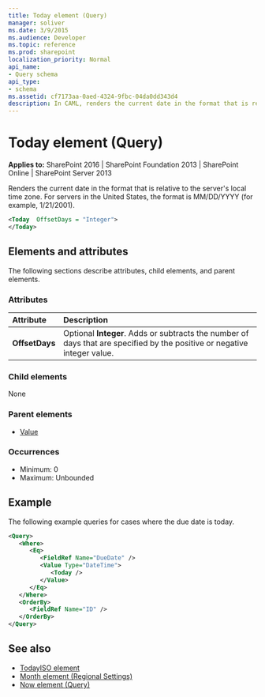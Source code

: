 ```yaml
---
title: Today element (Query)
manager: soliver
ms.date: 3/9/2015
ms.audience: Developer
ms.topic: reference
ms.prod: sharepoint
localization_priority: Normal
api_name:
- Query schema
api_type:
- schema
ms.assetid: cf7173aa-0aed-4324-9fbc-04da0dd343d4
description: In CAML, renders the current date in the format that is relative to the server's local time zone. 
---
```


# Today element (Query)

**Applies to:** SharePoint 2016 | SharePoint Foundation 2013 | SharePoint Online | SharePoint Server 2013
  
Renders the current date in the format that is relative to the server's local time zone. For servers in the United States, the format is MM/DD/YYYY (for example, 1/21/2001).
  
```XML
<Today  OffsetDays = "Integer">
</Today>
```

## Elements and attributes

The following sections describe attributes, child elements, and parent elements.

### Attributes

|**Attribute**|**Description**|
|:-----|:-----|
|**OffsetDays** <br/> |Optional **Integer**. Adds or subtracts the number of days that are specified by the positive or negative integer value.  <br/> |
   
### Child elements

None
   
### Parent elements

- [Value](value-element-query.md)
   
### Occurrences

- Minimum: 0 
- Maximum: Unbounded 
   
## Example

The following example queries for cases where the due date is today.
  
```XML
<Query>
   <Where>
      <Eq>
         <FieldRef Name="DueDate" />
         <Value Type="DateTime">
            <Today />
         </Value>
      </Eq>
   </Where>
   <OrderBy>
      <FieldRef Name="ID" />
   </OrderBy>
</Query>
```

## See also

- [TodayISO element](todayiso-element.md)
- [Month element (Regional Settings)](month-element-regional-settings.md) 
- [Now element (Query)](now-element-query.md)
